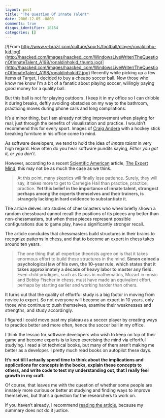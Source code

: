 ```yaml
---
layout: post
title: "The Question Of Innate Talent"
date: 2006-12-05 -0800
comments: true
disqus_identifier: 18154
categories: []
---
```

[![From
http://www.v-brazil.com/culture/sports/football/player/ronaldinho-kid.jpg](http://haacked.com/images/haacked_com/WindowsLiveWriter/TheQuestionOfInnateTalent_A198/ronaldinhokid_thumb.jpg)](http://haacked.com/images/haacked_com/WindowsLiveWriter/TheQuestionOfInnateTalent_A198/ronaldinhokid2.jpg)
Recently while picking up a few items at Target, I decided to buy a
cheapo soccer ball. Now those who know me know I’m a bit of a fanatic
about playing soccer, willingly paying good money for a quality ball.

But this ball is not for playing outdoors. I keep it in my office so I
can dribble it during breaks, deftly avoiding obstacles on my way to the
bathroom, practicing moves during phone calls and long compilations.

It’s a minor thing, but I am already noticing improvement when playing
for real, just through the benefits of visualization and practice. I
wouldn’t recommend this for every sport. Images of [Craig
Andera](http://www.pluralsight.com/blogs/craig/default.aspx "Craig")
with a hockey stick breaking furniture in his office come to mind.

As software developers, we tend to hold the idea of *innate talent* in
very high regard. How often do you hear software pundits saying, *Either
you got it, or you don’t*.

However, according to a recent [Scientific
American](http://scientificamerican.com/ "Scientific American") article,
[The Expert
Mind](http://scientificamerican.com/article.cfm?articleID=00010347-101C-14C1-8F9E83414B7F4945 "The Expert Mind"), this
may not be as much the case as we think.

> At this point, many skeptics will finally lose patience. Surely, they
> will say, it takes more to get to Carnegie Hall than practice,
> practice, practice. **Yet this belief in the importance of innate
> talent, strongest perhaps among the experts themselves and their
> trainers, is strangely lacking in hard evidence to substantiate it**.

The article delves into studies of chessmasters who when briefly shown a
random chessboard cannot recall the positions of its pieces any better
than non-chessmasters, but when those pieces represent possible
configurations due to game play, have a significantly stronger recall.

The article concludes that chessmasters build structures in their brains
to recognize patterns in chess, and that to become an expert in chess
takes around ten years.

> The one thing that all expertise theorists agree on is that it takes
> enormous effort to build these structures in the mind. **Simon coined
> a psychological law of his own, the 10-year rule, which states that it
> takes approximately a decade of heavy labor to master any field.**
> Even child prodigies, such as Gauss in mathematics, Mozart in music
> and Bobby Fischer in chess, must have made an equivalent effort,
> perhaps by starting earlier and working harder than others.

It turns out that the quality of effortful study is a big factor in
moving from novice to expert. So not everyone will become an expert in
10 years, only those who continue to push themselves, examine their
weaknesses and strengths, and study accordingly.

I figured I could move past my plateau as a soccer player by creating
ways to practice better and more often, hence the soccer ball in my
office.

I think the lesson for software developers who wish to keep on top of
their game and become experts is to keep exercising the mind via
effortful studying. I read a lot technical books, but many of them
aren’t making me better as a developer. I pretty much read books on
autopilot these days.

**It’s not till I actually spend time to think about the implications
and applications for concepts in the books, explain these concepts to
others, and write code to test my understanding out, that I really feel
growth in my craft.**

Of course, that leaves me with the question of whether some people are
innately more curious or better at studying and finding ways to improve
themselves, but that’s a question for the researchers to work on.

If you haven’t already, I recommend [reading the
article](http://scientificamerican.com/article.cfm?articleID=00010347-101C-14C1-8F9E83414B7F4945 "The Expert Mind"),
because my summary does not do it justice.

